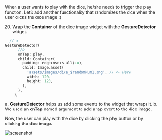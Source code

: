 When a user wants to play with the dice, he/she needs to trigger the play function. Let’s add another functionality that randomizes the dice when the user clicks the dice image :)

20. Wrap the **Container** of the dice image widget with the **GestureDetector** widget.

```dart
  // a
GestureDetector(
      //b
      onTap: play,
      child: Container(
        padding: EdgeInsets.all(10),
        child: Image.asset(
          'assets/images/dice_$randomNum1.png', // <- Here
          width: 120,
          height: 120,
        ),
      ),
    ),
```

a. **GestureDetector** helps us add some events to the widget that wraps it.
b. We used an **onTap** named argument to add a tap event to the dice image.

Now, the user can play with the dice by clicking the play button or by clicking the dice image.

![screenshot](https://lh5.googleusercontent.com/xUs0j-xHJhmIpXAe_OhlQGu0NqJzXprySV20smFU89o4xY46LAHcZi_A6y9IVyKX3FEkXCv4Yt0UiG6vVjqD7jVTFW0ZWp-mwx6Zs7Mxf4e3nFYik7VrBmcn_18ZbmN_3Ckruaw5)

